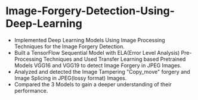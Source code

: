 # Image-Forgery-Detection-Using-Deep-Learning
* Implemented Deep Learning Models Using Image Processing Techniques for the Image
Forgery Detection.
* Built a TensorFlow Sequential Model with ELA(Error Level Analysis) Pre-Processing
Techniques and Used Transfer Learning based Pretrained Models VGG16 and VGG19 to
detect Image Forgery in JPEG Images.
* Analyzed and detected the Image Tampering "Copy_move" forgery
and Image Splicing in JPEG(lossy format) Images.
* Compared the 3 Models to gain a deeper understanding of their performance.
